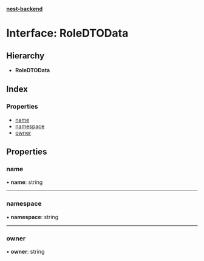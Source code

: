 **[nest-backend](../README.md)**

# Interface: RoleDTOData

## Hierarchy

* **RoleDTOData**

## Index

### Properties

* [name](roledtodata.md#name)
* [namespace](roledtodata.md#namespace)
* [owner](roledtodata.md#owner)

## Properties

### name

•  **name**: string

___

### namespace

•  **namespace**: string

___

### owner

•  **owner**: string
